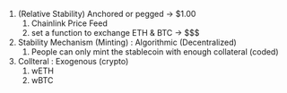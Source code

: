 1. (Relative Stability) Anchored or pegged -> $1.00
   1. Chainlink Price Feed
   2. set a function to exchange ETH & BTC -> $$$
2. Stability Mechanism (Minting) : Algorithmic (Decentralized)
   1. People can only mint the stablecoin with enough collateral (coded)
3. Collteral : Exogenous (crypto)
   1. wETH
   2. wBTC
